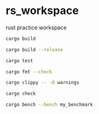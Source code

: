 # rs_workspace
rust practice workspace

```bash
cargo build
```

```bash
cargo build --release
```

```bash
cargo test
```

```bash
cargo fmt --check
```

```bash
cargo clippy -- -D warnings
```

```bash
cargo check
```

```bash
cargo bench --bench my_benchmark
```